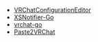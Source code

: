 - [VRChatConfigurationEditor](https://github.com/project-vrcat/VRChatConfigurationEditor)
- [XSNotifier-Go](https://github.com/project-vrcat/XSNotifier-Go)
- [vrchat-go](https://github.com/project-vrcat/vrchat-go)
- [Paste2VRChat](https://github.com/project-vrcat/paste2vrchat)

